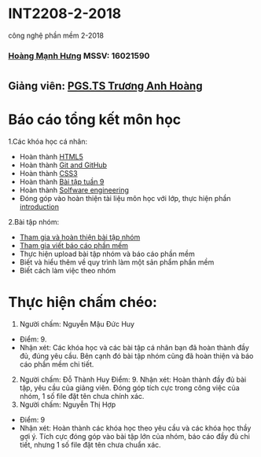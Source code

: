 # INT2208-2-2018
công nghệ phần mềm 2-2018
### [Hoàng Mạnh Hưng](https://github.com/chaobalder01) MSSV: 16021590
#
## Giảng viên: [PGS.TS Trương Anh Hoàng](http://www.uet.vnu.edu.vn/~hoangta/)
# Báo cáo tổng kết môn học

1.Các khóa học cá nhân:
 - Hoàn thành [HTML5](https://github.com/truonganhhoang/INT2208-2-2018/blob/master/HoangManhHung/HTML5/html.jpg)
 - Hoàn thành [Git and GitHub](https://github.com/truonganhhoang/INT2208-2-2018/blob/master/HoangManhHung/Git%20and%20Github/Git%20and%20Github.png)
 - Hoàn thành [CSS3](https://github.com/truonganhhoang/INT2208-2-2018/blob/master/HoangManhHung/CSS3/CSS3.jpg)
 - Hoàn thành [Bài tập tuần 9](https://github.com/truonganhhoang/INT2208-2-2018/tree/master/HoangManhHung/baitaptinycard)
 - Hoàn thành [Solfware engineering](https://github.com/truonganhhoang/INT2208-2-2018/tree/master/HoangManhHung/sofwareengineer)
 - Đóng góp vào hoàn thiện tài liệu môn học với lớp, thực hiện phần [introduction](https://docs.google.com/document/d/1a4i_31R8WBUAnF91syr1FwBpKoAiTY6rEJt1xWjb74M/edit#heading=h.96he3yu1bnz4)

2.Bài tập nhóm:
 - [Tham gia và hoàn thiện bài tập nhóm](https://github.com/truonganhhoang/INT2208-2-2018/tree/master/nhom-320studio)
 - [Tham gia viết báo cáo phần mếm](https://docs.google.com/document/d/161cTT8VulbtWLVfY7JURB7gESdgl9ezzXQQtfq2T7V0/edit)
 - Thực hiện upload bài tập nhóm và báo cáo phần mềm
 - Biết và hiểu thêm về quy trình làm một sản phẩm phần mềm
 - Biết cách làm việc theo nhóm


# Thực hiện chấm chéo:
1. Người chấm: Nguyễn Mậu Đức Huy
* Điểm: 9.
* Nhận xét: Các khóa học và các bài tập cá nhân bạn đã hoàn thành đầy đủ, đúng yêu cầu. Bên cạnh đó bài tập nhóm cũng đã hoàn thiện và báo cáo phần mềm chi tiết.

2. Người chấm: Đỗ Thành Huy
Điểm: 9.
Nhận xét: Hoàn thành đầy đủ bài tập, yêu cầu của giảng viên. Đóng góp tích cực trong công việc của nhóm, 1 số file đặt tên chưa chính xác.
3. Người chấm: Nguyễn Thị Hợp
* Điểm: 9
* Nhận xét: Hoàn thành các khóa học theo yêu cầu và các khóa học thầy gợi ý. Tích cực đóng góp vào bài tập lớn của nhóm, báo cáo đầy đủ chi tiết, nhưng 1 số file đặt tên chưa chuẩn xác.
